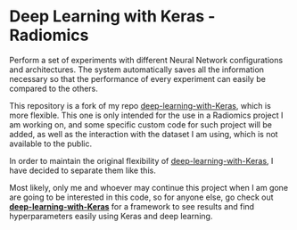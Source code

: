 # Deep Learning with Keras - Radiomics
Perform a set of experiments with different Neural Network configurations and architectures. The system automatically saves all
the information necessary so that the performance of every experiment can easily be compared to the others.

This repository is a fork of my repo [deep-learning-with-Keras](https://github.com/decordoba/deep-learning-with-Keras), which is more flexible.
This one is only intended for the use in a Radiomics project I am working on, and some specific custom code for such project will be added, as well
as the interaction with the dataset I am using, which is not available to the public.

In order to maintain the original flexibility of [deep-learning-with-Keras](https://github.com/decordoba/deep-learning-with-Keras), I have decided
to separate them like this.

Most likely, only me and whoever may continue this project when I am gone are going to be interested in this code,
so for anyone else, go check out **[deep-learning-with-Keras](https://github.com/decordoba/deep-learning-with-Keras)** for a framework to see results
and find hyperparameters easily using Keras and deep learning.
